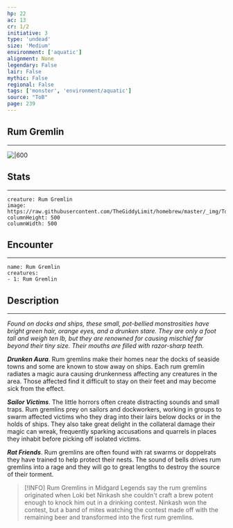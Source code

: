 ```yaml
---
hp: 22
ac: 13
cr: 1/2
initiative: 3
type: 'undead'    
size: 'Medium'
environment: ['aquatic']
alignment: None
legendary: False
lair: False
mythic: False
regional: False
tags: ['monster', 'environment/aquatic']
source: "ToB"
page: 239
---
```


## Rum Gremlin
---

![|600](https://raw.githubusercontent.com/TheGiddyLimit/homebrew/master/_img/ToB/Rum%20Gremlin.webp)

## Stats
---

```statblock
creature: Rum Gremlin
image: https://raw.githubusercontent.com/TheGiddyLimit/homebrew/master/_img/ToB/token/Rum%20Gremlin.png
columnHeight: 500
columnWidth: 500
```

## Encounter
---

```encounter-table
name: Rum Gremlin
creatures:
- 1: Rum Gremlin
```

## Description
---
_Found on docks and ships, these small, pot-bellied monstrosities have bright green hair, orange eyes, and a drunken stare. They are only a foot tall and weigh ten lb, but they are renowned for causing mischief far beyond their tiny size. Their mouths are filled with razor-sharp teeth._

**_Drunken Aura_**. Rum gremlins make their homes near the docks of seaside towns and some are known to stow away on ships. Each rum gremlin radiates a magic aura causing drunkenness affecting any creatures in the area. Those affected find it difficult to stay on their feet and may become sick from the effect.

**_Sailor Victims_**. The little horrors often create distracting sounds and small traps. Rum gremlins prey on sailors and dockworkers, working in groups to swarm affected victims who they drag into their lairs below docks or in the holds of ships. They also take great delight in the collateral damage their magic can wreak, frequently sparking accusations and quarrels in places they inhabit before picking off isolated victims.

**_Rat Friends_**. Rum gremlins are often found with rat swarms or doppelrats they have trained to help protect their nests. The sound of bells drives rum gremlins into a rage and they will go to great lengths to destroy the source of their torment.

> [!INFO] Rum Gremlins in Midgard
>Legends say the rum gremlins originated when Loki bet Ninkash she couldn't craft a brew potent enough to knock him out in a drinking contest. Ninkash won the contest, but a band of mites watching the contest made off with the remaining beer and transformed into the first rum gremlins.






